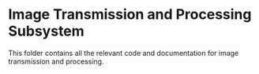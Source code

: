 # Image Transmission and Processing Subsystem
This folder contains all the relevant code and documentation for image transmission and processing.
